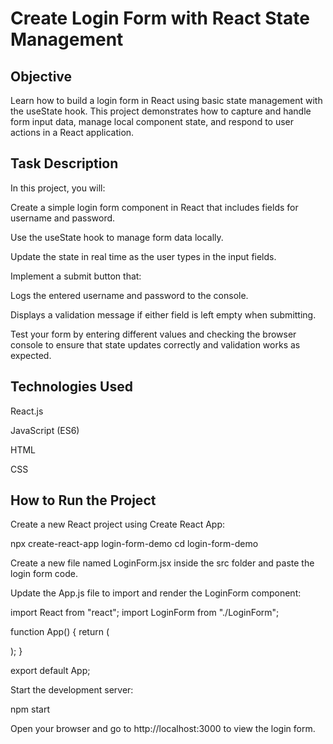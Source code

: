 # Create Login Form with React State Management
## Objective

Learn how to build a login form in React using basic state management with the useState hook.
This project demonstrates how to capture and handle form input data, manage local component state, and respond to user actions in a React application.

## Task Description

In this project, you will:

Create a simple login form component in React that includes fields for username and password.

Use the useState hook to manage form data locally.

Update the state in real time as the user types in the input fields.

Implement a submit button that:

Logs the entered username and password to the console.

Displays a validation message if either field is left empty when submitting.

Test your form by entering different values and checking the browser console to ensure that state updates correctly and validation works as expected.

## Technologies Used

React.js

JavaScript (ES6)

HTML

CSS

## How to Run the Project

Create a new React project using Create React App:

npx create-react-app login-form-demo
cd login-form-demo


Create a new file named LoginForm.jsx inside the src folder and paste the login form code.

Update the App.js file to import and render the LoginForm component:

import React from "react";
import LoginForm from "./LoginForm";

function App() {
  return (
    <div>
      <LoginForm />
    </div>
  );
}

export default App;


Start the development server:

npm start


Open your browser and go to http://localhost:3000 to view the login form.
